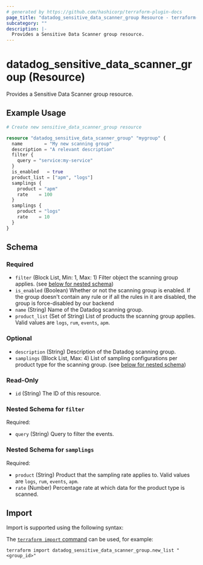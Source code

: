 ```yaml
---
# generated by https://github.com/hashicorp/terraform-plugin-docs
page_title: "datadog_sensitive_data_scanner_group Resource - terraform-provider-datadog"
subcategory: ""
description: |-
  Provides a Sensitive Data Scanner group resource.
---
```


# datadog_sensitive_data_scanner_group (Resource)

Provides a Sensitive Data Scanner group resource.

## Example Usage

```terraform
# Create new sensitive_data_scanner_group resource

resource "datadog_sensitive_data_scanner_group" "mygroup" {
  name        = "My new scanning group"
  description = "A relevant description"
  filter {
    query = "service:my-service"
  }
  is_enabled   = true
  product_list = ["apm", "logs"]
  samplings {
    product = "apm"
    rate    = 100
  }
  samplings {
    product = "logs"
    rate    = 10
  }
}
```

<!-- schema generated by tfplugindocs -->
## Schema

### Required

- `filter` (Block List, Min: 1, Max: 1) Filter object the scanning group applies. (see [below for nested schema](#nestedblock--filter))
- `is_enabled` (Boolean) Whether or not the scanning group is enabled. If the group doesn't contain any rule or if all the rules in it are disabled, the group is force-disabled by our backend
- `name` (String) Name of the Datadog scanning group.
- `product_list` (Set of String) List of products the scanning group applies. Valid values are `logs`, `rum`, `events`, `apm`.

### Optional

- `description` (String) Description of the Datadog scanning group.
- `samplings` (Block List, Max: 4) List of sampling configurations per product type for the scanning group. (see [below for nested schema](#nestedblock--samplings))

### Read-Only

- `id` (String) The ID of this resource.

<a id="nestedblock--filter"></a>
### Nested Schema for `filter`

Required:

- `query` (String) Query to filter the events.


<a id="nestedblock--samplings"></a>
### Nested Schema for `samplings`

Required:

- `product` (String) Product that the sampling rate applies to. Valid values are `logs`, `rum`, `events`, `apm`.
- `rate` (Number) Percentage rate at which data for the product type is scanned.

## Import

Import is supported using the following syntax:

The [`terraform import` command](https://developer.hashicorp.com/terraform/cli/commands/import) can be used, for example:

```shell
terraform import datadog_sensitive_data_scanner_group.new_list "<group_id>"
```
